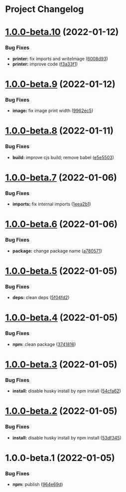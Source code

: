 # Project Changelog

# [1.0.0-beta.10](https://github.com/ThornWalli/node-devterm/compare/v1.0.0-beta.9...v1.0.0-beta.10) (2022-01-12)


### Bug Fixes

* **printer:** fix imports and writeImage ([6008d93](https://github.com/ThornWalli/node-devterm/commit/6008d93e6bbe42549f0d86fa2357d05d49f60775))
* **printer:** improve code ([f3a33f1](https://github.com/ThornWalli/node-devterm/commit/f3a33f1d9b683ad9fd10631093744647f2a41e49))

# [1.0.0-beta.9](https://github.com/ThornWalli/node-devterm/compare/v1.0.0-beta.8...v1.0.0-beta.9) (2022-01-12)


### Bug Fixes

* **image:** fix image print width ([9962ec5](https://github.com/ThornWalli/node-devterm/commit/9962ec5b394e9c88302fd101e38076d19d7af5c5))

# [1.0.0-beta.8](https://github.com/ThornWalli/node-devterm/compare/v1.0.0-beta.7...v1.0.0-beta.8) (2022-01-11)


### Bug Fixes

* **build:** improve cjs build; remove babel ([e5e5503](https://github.com/ThornWalli/node-devterm/commit/e5e55032e01c944ab3ceef9b24204515fd58928b))

# [1.0.0-beta.7](https://github.com/ThornWalli/node-devterm/compare/v1.0.0-beta.6...v1.0.0-beta.7) (2022-01-06)


### Bug Fixes

* **imports:** fix internal imports ([1eea2b1](https://github.com/ThornWalli/node-devterm/commit/1eea2b16c09e1b85609c8a8a9b755a7db2e730fc))

# [1.0.0-beta.6](https://github.com/ThornWalli/node-devterm/compare/v1.0.0-beta.5...v1.0.0-beta.6) (2022-01-06)


### Bug Fixes

* **package:** change package name ([a780571](https://github.com/ThornWalli/node-devterm/commit/a78057148dd42b317f8ee94e18adb468e359829f))

# [1.0.0-beta.5](https://github.com/ThornWalli/node-devterm/compare/v1.0.0-beta.4...v1.0.0-beta.5) (2022-01-05)


### Bug Fixes

* **deps:** clean deps ([5f04fd2](https://github.com/ThornWalli/node-devterm/commit/5f04fd28a6b16bdc8a53916790fd0255968219b7))

# [1.0.0-beta.4](https://github.com/ThornWalli/node-devterm/compare/v1.0.0-beta.3...v1.0.0-beta.4) (2022-01-05)


### Bug Fixes

* **npm:** clean package ([3741816](https://github.com/ThornWalli/node-devterm/commit/37418160ee74acdfaef3da46137e422e2ba585e5))

# [1.0.0-beta.3](https://github.com/ThornWalli/node-devterm/compare/v1.0.0-beta.2...v1.0.0-beta.3) (2022-01-05)


### Bug Fixes

* **install:** disable husky install by npm install ([54cfa62](https://github.com/ThornWalli/node-devterm/commit/54cfa62f1745750adfffa6f7c67d7639eb708053))

# [1.0.0-beta.2](https://github.com/ThornWalli/node-devterm/compare/v1.0.0-beta.1...v1.0.0-beta.2) (2022-01-05)


### Bug Fixes

* **install:** disable husky install by npm install ([53df345](https://github.com/ThornWalli/node-devterm/commit/53df345ca57a76b52c65368437fc2bc11c35fd29))

# 1.0.0-beta.1 (2022-01-05)


### Bug Fixes

* **npm:** publish ([964e69d](https://github.com/ThornWalli/node-devterm/commit/964e69d4c9cda801b3a006bde5d0eb1633fc38ca))
